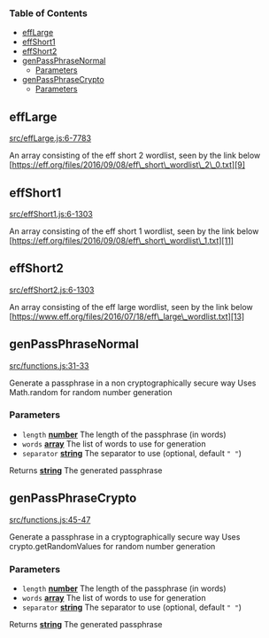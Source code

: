 <!-- Generated by documentation.js. Update this documentation by updating the source code. -->

### Table of Contents

*   [effLarge][1]
*   [effShort1][2]
*   [effShort2][3]
*   [genPassPhraseNormal][4]
    *   [Parameters][5]
*   [genPassPhraseCrypto][6]
    *   [Parameters][7]

## effLarge

[src/effLarge.js:6-7783][8]

An array consisting of the eff short 2 wordlist, seen by the link below
[https://eff.org/files/2016/09/08/eff\_short\_wordlist\_2\_0.txt][9]

## effShort1

[src/effShort1.js:6-1303][10]

An array consisting of the eff short 1 wordlist, seen by the link below
[https://eff.org/files/2016/09/08/eff\_short\_wordlist\_1.txt][11]

## effShort2

[src/effShort2.js:6-1303][12]

An array consisting of the eff large wordlist, seen by the link below
[https://www.eff.org/files/2016/07/18/eff\_large\_wordlist.txt][13]

## genPassPhraseNormal

[src/functions.js:31-33][14]

Generate a passphrase in a non cryptographically secure way
Uses Math.random for random number generation

### Parameters

*   `length` **[number][15]** The length of the passphrase (in words)
*   `words` **[array][16]** The list of words to use for generation
*   `separator` **[string][17]** The separator to use (optional, default `" "`)

Returns **[string][17]** The generated passphrase

## genPassPhraseCrypto

[src/functions.js:45-47][18]

Generate a passphrase in a cryptographically secure way
Uses crypto.getRandomValues for random number generation

### Parameters

*   `length` **[number][15]** The length of the passphrase (in words)
*   `words` **[array][16]** The list of words to use for generation
*   `separator` **[string][17]** The separator to use (optional, default `" "`)

Returns **[string][17]** The generated passphrase

[1]: #efflarge

[2]: #effshort1

[3]: #effshort2

[4]: #genpassphrasenormal

[5]: #parameters

[6]: #genpassphrasecrypto

[7]: #parameters-1

[8]: https://github.com/zdzielinski/passphrase.js/blob/d74e108f842b859d9738d9c768772eac483c2990/src/effLarge.js#L6-L7783 "Source code on GitHub"

[9]: https://eff.org/files/2016/09/08/eff_short_wordlist_2_0.txt

[10]: https://github.com/zdzielinski/passphrase.js/blob/d74e108f842b859d9738d9c768772eac483c2990/src/effShort1.js#L6-L1303 "Source code on GitHub"

[11]: https://eff.org/files/2016/09/08/eff_short_wordlist_1.txt

[12]: https://github.com/zdzielinski/passphrase.js/blob/d74e108f842b859d9738d9c768772eac483c2990/src/effShort2.js#L6-L1303 "Source code on GitHub"

[13]: https://www.eff.org/files/2016/07/18/eff_large_wordlist.txt

[14]: https://github.com/zdzielinski/passphrase.js/blob/d74e108f842b859d9738d9c768772eac483c2990/src/functions.js#L31-L33 "Source code on GitHub"

[15]: https://developer.mozilla.org/docs/Web/JavaScript/Reference/Global_Objects/Number

[16]: https://developer.mozilla.org/docs/Web/JavaScript/Reference/Global_Objects/Array

[17]: https://developer.mozilla.org/docs/Web/JavaScript/Reference/Global_Objects/String

[18]: https://github.com/zdzielinski/passphrase.js/blob/d74e108f842b859d9738d9c768772eac483c2990/src/functions.js#L45-L47 "Source code on GitHub"
